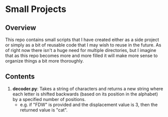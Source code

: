 # Small Projects

## Overview
This repo contains small scripts that I have created either as a side project or simply as a bit of reusable code that I may wish to reuse in the future. As of right now there isn't a huge need for multiple directories, but I imagine that as this repo becomes more and more filled it will make more sense to organize things a bit more thoroughly.

## Contents

1. __decoder.py__: Takes a string of characters and returns a new string where each letter is shifted backwards (based on its position in the alphabet) by a specified number of positions.
	- e.g. if "FDW" is provided and the displacement value is 3, then the returned value is "cat".